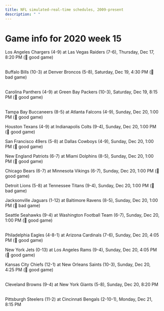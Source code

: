 ```yaml
---
title: NFL simulated-real-time schedules, 2009-present
description: " "
---
```


# Game info for 2020 week 15

Los Angeles Chargers (4-9) at Las Vegas Raiders (7-6), Thursday, Dec 17, 8:20 PM (:football: good game)

<br/>Buffalo Bills (10-3) at Denver Broncos (5-8), Saturday, Dec 19, 4:30 PM (:red_circle: bad game)

<br/>Carolina Panthers (4-9) at Green Bay Packers (10-3), Saturday, Dec 19, 8:15 PM (:football: good game)

<br/>Tampa Bay Buccaneers (8-5) at Atlanta Falcons (4-9), Sunday, Dec 20, 1:00 PM (:football: good game)

Houston Texans (4-9) at Indianapolis Colts (9-4), Sunday, Dec 20, 1:00 PM (:football: good game)

San Francisco 49ers (5-8) at Dallas Cowboys (4-9), Sunday, Dec 20, 1:00 PM (:football: good game)

New England Patriots (6-7) at Miami Dolphins (8-5), Sunday, Dec 20, 1:00 PM (:football: good game)

Chicago Bears (6-7) at Minnesota Vikings (6-7), Sunday, Dec 20, 1:00 PM (:football: good game)

Detroit Lions (5-8) at Tennessee Titans (9-4), Sunday, Dec 20, 1:00 PM (:red_circle: bad game)

Jacksonville Jaguars (1-12) at Baltimore Ravens (8-5), Sunday, Dec 20, 1:00 PM (:red_circle: bad game)

Seattle Seahawks (9-4) at Washington Football Team (6-7), Sunday, Dec 20, 1:00 PM (:football: good game)

<br/>Philadelphia Eagles (4-8-1) at Arizona Cardinals (7-6), Sunday, Dec 20, 4:05 PM (:football: good game)

New York Jets (0-13) at Los Angeles Rams (9-4), Sunday, Dec 20, 4:05 PM (:football: good game)

Kansas City Chiefs (12-1) at New Orleans Saints (10-3), Sunday, Dec 20, 4:25 PM (:football: good game)

<br/>Cleveland Browns (9-4) at New York Giants (5-8), Sunday, Dec 20, 8:20 PM

<br/>Pittsburgh Steelers (11-2) at Cincinnati Bengals (2-10-1), Monday, Dec 21, 8:15 PM

